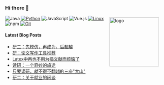 ### Hi there 👋

<!--
**orserv/orserv** is a ✨ _special_ ✨ repository because its `README.md` (this file) appears on your GitHub profile.

Here are some ideas to get you started:

- 🔭 I’m currently working on ...
- 🌱 I’m currently learning ...
- 👯 I’m looking to collaborate on ...
- 🤔 I’m looking for help with ...
- 💬 Ask me about ...
- 📫 How to reach me: ...
- 😄 Pronouns: ...
- ⚡ Fun fact: ...

<img src="https://github-readme-stats.vercel.app/api?username=orserv&show=stars,commits,prs,issues,contribs&theme=cobalt" alt="logo" height="160" align="right" style="margin: 5px; margin-bottom: 20px;" />
-->

<img src="https://stats-readme-github.vercel.app/api?username=orserv&show=stars,commits,prs,issues,contribs&theme=cobalt" alt="logo" height="160" align="right" style="margin: 5px; margin-bottom: 20px;" />

![Java](https://img.shields.io/badge/-Java-007396?style=flat-square&logo=java&logoColor=ffffff)
[![Python](https://img.shields.io/badge/-Python-3776AB?style=flat-square&logo=python&logoColor=ffffff)](https://www.python.org/)
![JavaScript](https://img.shields.io/badge/JavaScript-F7DF1E?style=flat-square&logo=JavaScript&logoColor=ffffff)
![Vue.js](https://img.shields.io/badge/-Vue.js-4FC08D?style=flat-square&logo=Vue.js&logoColor=ffffff)
[![Linux](https://img.shields.io/badge/-Linux-333333?style=flat-square&logo=linux&logoColor=white)](https://www.linuxfoundation.org/)
![npm](https://img.shields.io/badge/-NPM-CB3837?style=flat-square&logo=npm&logoColor=white)
[![Git](https://img.shields.io/badge/-Git-f05032?style=flat-square&logo=git&logoColor=white)](https://git-scm.com/)


#### Latest Blog Posts

<!-- BLOG-POST-LIST:START -->
- [研二：先模仿，再成为，后超越](http://blog.ortech.nyc.mn/NMLIFE/1cf8642c-f9c6-805a-b28c-c7cbd3c08182)
- [研：论文写作工具推荐](http://blog.ortech.nyc.mn/技术分享/papertools)
- [Latex中再也不用为插文献而烦恼了](http://blog.ortech.nyc.mn/技术分享/1c78642c-f9c6-80dc-a807-d2dfeb688bf6)
- [读研：一个奇妙的旅途](http://blog.ortech.nyc.mn/NMLIFE/1c28642c-f9c6-8080-9103-d98a0cde68c5)
- [只要读研，就不得不翻越的三座&quot;大山&quot;](http://blog.ortech.nyc.mn/NMLIFE/1c28642c-f9c6-80ed-91ce-d2dc4346612b)
- [研二：关于就业的闲谈](http://blog.ortech.nyc.mn/jy)
<!-- BLOG-POST-LIST:END -->
